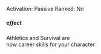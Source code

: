 Activation: Passive
Ranked: No
##### effect
Athletics and Survival are  
now career skills for your character
